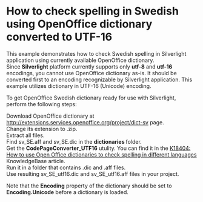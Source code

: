 # How to check spelling in Swedish using OpenOffice dictionary converted to UTF-16


<p>This example demonstrates how to check Swedish spelling in Silverlight application using currently available OpenOffice dictionary.<br />
Since <strong>Silverlight</strong> platform currently supports only <strong>utf-8</strong> and <strong>utf-16</strong> encodings, you cannot use OpenOffice dictionary as-is. It should be converted first to an encoding recognizable by Silverlight application. This example utilizes dictionary in UTF-16 (Unicode) encoding.</p><p>To get OpenOffice Swedish dictionary ready for use with Silverlight, perform the following steps: </p><p>Download OpenOffice dictionary at <u><a href="http://extensions.services.openoffice.org/project/dict-sv">http://extensions.services.openoffice.org/project/dict-sv</a></u> page.<br />
Change its extension to .zip.<br />
Extract all files. <br />
Find sv_SE.aff and sv_SE.dic in the <strong>dictionaries </strong>folder.<br />
Get the <strong>CodePageConverter_UTF16</strong> utulity. You can find it in the <a href="https://www.devexpress.com/Support/Center/p/K18404">K18404: How to use Open Office dictionaries to check spelling in different languages</a> KnowledgeBase article.<br />
Run it in a folder that contains .dic and .aff files.<br />
Use resulting sv_SE_utf16.dic and sv_SE_utf16.aff files in your project.</p><p>Note that the <strong>Encoding</strong> property of the dictionary should be set to <strong>Encoding.Unicode</strong> before a dictionary is loaded.</p>

<br/>


